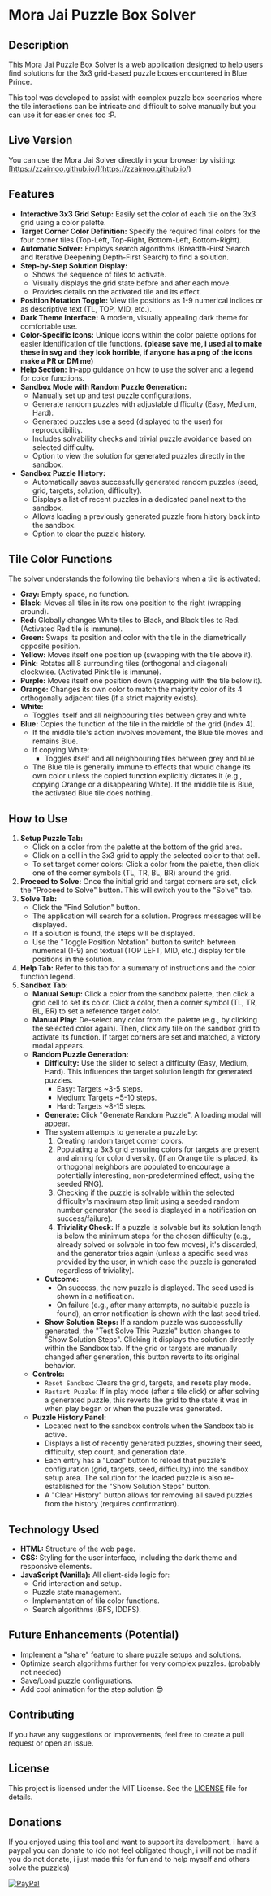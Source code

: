 # Mora Jai Puzzle Box Solver

## Description

This Mora Jai Puzzle Box Solver is a web application designed to help users find solutions for the 3x3 grid-based puzzle boxes encountered in Blue Prince.

This tool was developed to assist with complex puzzle box scenarios where the tile interactions can be intricate and difficult to solve manually but you can use it for easier ones too :P.

## Live Version

You can use the Mora Jai Solver directly in your browser by visiting:
[https://zzaimoo.github.io/](https://zzaimoo.github.io/)

## Features

* **Interactive 3x3 Grid Setup:** Easily set the color of each tile on the 3x3 grid using a color palette.
* **Target Corner Color Definition:** Specify the required final colors for the four corner tiles (Top-Left, Top-Right, Bottom-Left, Bottom-Right).
* **Automatic Solver:** Employs search algorithms (Breadth-First Search and Iterative Deepening Depth-First Search) to find a solution.
* **Step-by-Step Solution Display:**
  * Shows the sequence of tiles to activate.
  * Visually displays the grid state before and after each move.
  * Provides details on the activated tile and its effect.
* **Position Notation Toggle:** View tile positions as 1-9 numerical indices or as descriptive text (TL, TOP, MID, etc.).
* **Dark Theme Interface:** A modern, visually appealing dark theme for comfortable use.
* **Color-Specific Icons:** Unique icons within the color palette options for easier identification of tile functions. **(please save me, i used ai to make these in svg and they look horrible, if anyone has a png of the icons make a PR or DM me)**
* **Help Section:** In-app guidance on how to use the solver and a legend for color functions.
* **Sandbox Mode with Random Puzzle Generation:**
  * Manually set up and test puzzle configurations.
  * Generate random puzzles with adjustable difficulty (Easy, Medium, Hard).
  * Generated puzzles use a seed (displayed to the user) for reproducibility.
  * Includes solvability checks and trivial puzzle avoidance based on selected difficulty.
  * Option to view the solution for generated puzzles directly in the sandbox.
* **Sandbox Puzzle History:**
  * Automatically saves successfully generated random puzzles (seed, grid, targets, solution, difficulty).
  * Displays a list of recent puzzles in a dedicated panel next to the sandbox.
  * Allows loading a previously generated puzzle from history back into the sandbox.
  * Option to clear the puzzle history.

## Tile Color Functions

The solver understands the following tile behaviors when a tile is activated:

* **Gray:** Empty space, no function.
* **Black:** Moves all tiles in its row one position to the right (wrapping around).
* **Red:** Globally changes White tiles to Black, and Black tiles to Red. (Activated Red tile is immune).
* **Green:** Swaps its position and color with the tile in the diametrically opposite position.
* **Yellow:** Moves itself one position up (swapping with the tile above it).
* **Pink:** Rotates all 8 surrounding tiles (orthogonal and diagonal) clockwise. (Activated Pink tile is immune).
* **Purple:** Moves itself one position down (swapping with the tile below it).
* **Orange:** Changes its own color to match the majority color of its 4 orthogonally adjacent tiles (if a strict majority exists).
* **White:**
  * Toggles itself and all neighbouring tiles between grey and white
* **Blue:** Copies the function of the tile in the middle of the grid (index 4).
  * If the middle tile's action involves movement, the Blue tile moves and remains Blue.
  * If copying White:
    * Toggles itself and all neighbouring tiles between grey and blue
  * The Blue tile is generally immune to effects that would change its own color unless the copied function explicitly dictates it (e.g., copying Orange or a disappearing White). If the middle tile is Blue, the activated Blue tile does nothing.

## How to Use

1. **Setup Puzzle Tab:**
    * Click on a color from the palette at the bottom of the grid area.
    * Click on a cell in the 3x3 grid to apply the selected color to that cell.
    * To set target corner colors: Click a color from the palette, then click one of the corner symbols (TL, TR, BL, BR) around the grid.
2. **Proceed to Solve:** Once the initial grid and target corners are set, click the "Proceed to Solve" button. This will switch you to the "Solve" tab.
3. **Solve Tab:**
    * Click the "Find Solution" button.
    * The application will search for a solution. Progress messages will be displayed.
    * If a solution is found, the steps will be displayed.
    * Use the "Toggle Position Notation" button to switch between numerical (1-9) and textual (TOP LEFT, MID, etc.) display for tile positions in the solution.
4. **Help Tab:** Refer to this tab for a summary of instructions and the color function legend.
5. **Sandbox Tab:**
    * **Manual Setup:** Click a color from the sandbox palette, then click a grid cell to set its color. Click a color, then a corner symbol (TL, TR, BL, BR) to set a reference target color.
    * **Manual Play:** De-select any color from the palette (e.g., by clicking the selected color again). Then, click any tile on the sandbox grid to activate its function. If target corners are set and matched, a victory modal appears.
    * **Random Puzzle Generation:**
        * **Difficulty:** Use the slider to select a difficulty (Easy, Medium, Hard). This influences the target solution length for generated puzzles.
            * Easy: Targets ~3-5 steps.
            * Medium: Targets ~5-10 steps.
            * Hard: Targets ~8-15 steps.
        * **Generate:** Click "Generate Random Puzzle". A loading modal will appear.
        * The system attempts to generate a puzzle by:
            1. Creating random target corner colors.
            2. Populating a 3x3 grid ensuring colors for targets are present and aiming for color diversity. (If an Orange tile is placed, its orthogonal neighbors are populated to encourage a potentially interesting, non-predetermined effect, using the seeded RNG).
            3. Checking if the puzzle is solvable within the selected difficulty's maximum step limit using a seeded random number generator (the seed is displayed in a notification on success/failure).
            4. **Triviality Check:** If a puzzle is solvable but its solution length is below the minimum steps for the chosen difficulty (e.g., already solved or solvable in too few moves), it's discarded, and the generator tries again (unless a specific seed was provided by the user, in which case the puzzle is generated regardless of triviality).
        * **Outcome:**
            * On success, the new puzzle is displayed. The seed used is shown in a notification.
            * On failure (e.g., after many attempts, no suitable puzzle is found), an error notification is shown with the last seed tried.
        * **Show Solution Steps:** If a random puzzle was successfully generated, the "Test Solve This Puzzle" button changes to "Show Solution Steps". Clicking it displays the solution directly within the Sandbox tab. If the grid or targets are manually changed after generation, this button reverts to its original behavior.
    * **Controls:**
        * `Reset Sandbox`: Clears the grid, targets, and resets play mode.
        * `Restart Puzzle`: If in play mode (after a tile click) or after solving a generated puzzle, this reverts the grid to the state it was in when play began or when the puzzle was generated.
    * **Puzzle History Panel:**
        * Located next to the sandbox controls when the Sandbox tab is active.
        * Displays a list of recently generated puzzles, showing their seed, difficulty, step count, and generation date.
        * Each entry has a "Load" button to reload that puzzle's configuration (grid, targets, seed, difficulty) into the sandbox setup area. The solution for the loaded puzzle is also re-established for the "Show Solution Steps" button.
        * A "Clear History" button allows for removing all saved puzzles from the history (requires confirmation).

## Technology Used

* **HTML:** Structure of the web page.
* **CSS:** Styling for the user interface, including the dark theme and responsive elements.
* **JavaScript (Vanilla):** All client-side logic for:
  * Grid interaction and setup.
  * Puzzle state management.
  * Implementation of tile color functions.
  * Search algorithms (BFS, IDDFS).

## Future Enhancements (Potential)

* Implement a "share" feature to share puzzle setups and solutions.
* Optimize search algorithms further for very complex puzzles. (probably not needed)
* Save/Load puzzle configurations.
* Add cool animation for the step solution :sunglasses:

## Contributing

If you have any suggestions or improvements, feel free to create a pull request or open an issue.

## License

This project is licensed under the MIT License. See the [LICENSE](LICENSE) file for details.

## Donations

If you enjoyed using this tool and want to support its development, i have a paypal you can donate to (do not feel obligated though, i will not be mad if you do not donate, i just made this for fun and to help myself and others solve the puzzles)

[![PayPal](https://img.shields.io/badge/PayPal-00457C?style=for-the-badge&logo=paypal&logoColor=white)](https://paypal.me/ssimonesechii)
